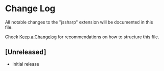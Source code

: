 # Change Log
All notable changes to the "jssharp" extension will be documented in this file.

Check [Keep a Changelog](http://keepachangelog.com/) for recommendations on how to structure this file.

## [Unreleased]
- Initial release